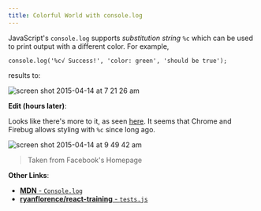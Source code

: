 ```yaml
---
title: Colorful World with console.log
---
```


JavaScript's `console.log` supports *substitution string* `%c` which can be used to print output with a different color. For example,

```
console.log('%c√ Success!', 'color: green', 'should be true');
```

results to:

![screen shot 2015-04-14 at 7 21 26 am](https://cloud.githubusercontent.com/assets/5093058/7127452/0c928b7c-e277-11e4-83c9-651c598ddb4f.png)

**Edit (hours later)**:

Looks like there's more to it, as seen [here](https://plus.google.com/+AddyOsmani/posts/TanDFKEN9Kn). It seems that Chrome and Firebug allows styling with `%c` since long ago.

![screen shot 2015-04-14 at 9 49 42 am](https://cloud.githubusercontent.com/assets/5093058/7128932/e97baa32-e28b-11e4-935e-0949f4e7fd1d.png)

> Taken from Facebook's Homepage

**Other Links**:
- [**MDN** - `Console.log`](https://developer.mozilla.org/en-US/docs/Web/API/Console/log)
- [**ryanflorence/react-training** - `tests.js`](https://github.com/ryanflorence/react-training/blob/gh-pages/code/ContentToggler/tests.js)
